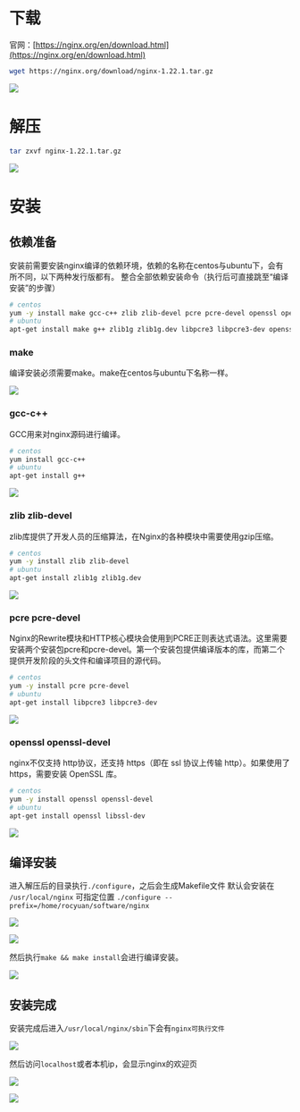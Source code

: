 # 下载

官网：[https://nginx.org/en/download.html](https://nginx.org/en/download.html)

```bash
wget https://nginx.org/download/nginx-1.22.1.tar.gz
```

![](assets/【nginx】linux(centos&ubuntu)安装nginx/1.png)

# 解压

```bash
tar zxvf nginx-1.22.1.tar.gz
```

![](assets/【nginx】linux(centos&ubuntu)安装nginx/2.png)

# 安装

## 依赖准备

安装前需要安装nginx编译的依赖环境，依赖的名称在centos与ubuntu下，会有所不同，以下两种发行版都有。
整合全部依赖安装命令（执行后可直接跳至“编译安装”的步骤）

```bash
# centos
yum -y install make gcc-c++ zlib zlib-devel pcre pcre-devel openssl openssl-devel
# ubuntu
apt-get install make g++ zlib1g zlib1g.dev libpcre3 libpcre3-dev openssl libssl-dev
```

### make

编译安装必须需要make。make在centos与ubuntu下名称一样。

![](assets/【nginx】linux(centos&ubuntu)安装nginx/3.png)

### gcc-c++

GCC用来对nginx源码进行编译。

```bash
# centos
yum install gcc-c++
# ubuntu
apt-get install g++
```

![](assets/【nginx】linux(centos&ubuntu)安装nginx/4.png)

### zlib zlib-devel

zlib库提供了开发人员的压缩算法，在Nginx的各种模块中需要使用gzip压缩。

```bash
# centos
yum -y install zlib zlib-devel
# ubuntu
apt-get install zlib1g zlib1g.dev
```

![](assets/【nginx】linux(centos&ubuntu)安装nginx/5.png)

### pcre pcre-devel

Nginx的Rewrite模块和HTTP核心模块会使用到PCRE正则表达式语法。这里需要安装两个安装包pcre和pcre-devel。第一个安装包提供编译版本的库，而第二个提供开发阶段的头文件和编译项目的源代码。

```bash
# centos
yum -y install pcre pcre-devel
# ubuntu
apt-get install libpcre3 libpcre3-dev
```

![](assets/【nginx】linux(centos&ubuntu)安装nginx/6.png)

### openssl openssl-devel

nginx不仅支持 http协议，还支持 https（即在 ssl 协议上传输 http）。如果使用了 https，需要安装 OpenSSL 库。

```bash
# centos
yum -y install openssl openssl-devel
# ubuntu
apt-get install openssl libssl-dev
```

![](assets/【nginx】linux(centos&ubuntu)安装nginx/7.png)

## 编译安装

进入解压后的目录执行`./configure`，之后会生成Makefile文件
默认会安装在 `/usr/local/nginx` 可指定位置 `./configure --prefix=/home/rocyuan/software/nginx`

![](assets/【nginx】linux(centos&ubuntu)安装nginx/8.png)

![](assets/【nginx】linux(centos&ubuntu)安装nginx/9.png)

然后执行`make && make install`会进行编译安装。

![](assets/【nginx】linux(centos&ubuntu)安装nginx/10.png)

## 安装完成

安装完成后进入`/usr/local/nginx/sbin`下会有`nginx可执行文件`

![](assets/【nginx】linux(centos&ubuntu)安装nginx/11.png)

然后访问`localhost`或者本机ip，会显示nginx的欢迎页

![](assets/【nginx】linux(centos&ubuntu)安装nginx/12.png)

![](assets/【nginx】linux(centos&ubuntu)安装nginx/13.png)
